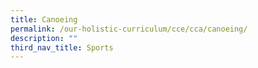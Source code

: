 ```yaml
---
title: Canoeing
permalink: /our-holistic-curriculum/cce/cca/canoeing/
description: ""
third_nav_title: Sports
---
```

